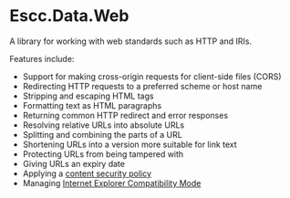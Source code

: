 Escc.Data.Web
=============

A library for working with web standards such as HTTP and IRIs.

Features include:

* Support for making cross-origin requests for client-side files (CORS)
* Redirecting HTTP requests to a preferred scheme or host name
* Stripping and escaping HTML tags
* Formatting text as HTML paragraphs
* Returning common HTTP redirect and error responses
* Resolving relative URLs into absolute URLs
* Splitting and combining the parts of a URL
* Shortening URLs into a version more suitable for link text
* Protecting URLs from being tampered with
* Giving URLs an expiry date
* Applying a [content security policy](ContentSecurityPolicy.md)
* Managing [Internet Explorer Compatibility Mode](InternetExplorerCompatibilityMode.md)